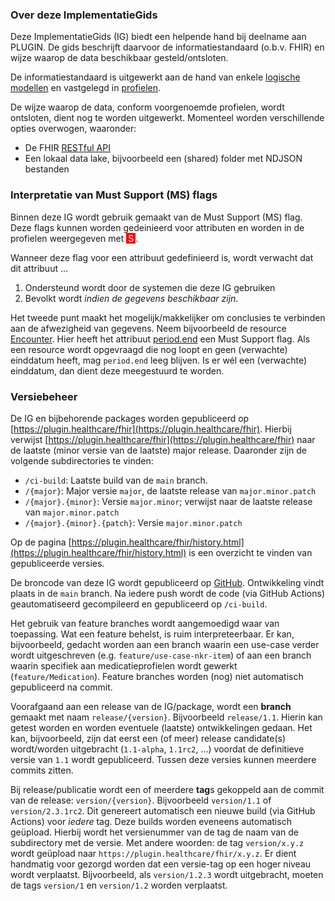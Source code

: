
### Over deze ImplementatieGids

Deze ImplementatieGids (IG) biedt een helpende hand bij deelname aan PLUGIN. De gids beschrijft daarvoor de informatiestandaard (o.b.v. FHIR) en wijze waarop de data beschikbaar gesteld/ontsloten.

De informatiestandaard is uitgewerkt aan de hand van enkele [logische modellen](artifacts.html#structures-logical-models) en vastgelegd in [profielen](artifacts.html#structures-resource-profiles).

De wijze waarop de data, conform voorgenoemde profielen, wordt ontsloten, dient nog te worden uitgewerkt. Momenteel worden verschillende opties overwogen, waaronder:
* De FHIR [RESTful API](http://hl7.org/fhir/R4/http.html)
* Een lokaal data lake, bijvoorbeeld een (shared) folder met NDJSON bestanden


### Interpretatie van Must Support (MS) flags

Binnen deze IG wordt gebruik gemaakt van de Must Support (MS) flag. Deze flags kunnen worden gedeinieerd voor attributen en worden in de profielen weergegeven met <span style="padding-left: 3px; padding-right: 3px; color: white; background-color: red" title="This element must be supported">S</span>. 

Wanneer deze flag voor een attribuut gedefinieerd is, wordt verwacht dat dit attribuut ...
1. Ondersteund wordt door de systemen die deze IG gebruiken
2. Bevolkt wordt _indien de gegevens beschikbaar zijn_.

Het tweede punt maakt het mogelijk/makkelijker om conclusies te verbinden aan de afwezigheid van gegevens. Neem bijvoorbeeld de resource [Encounter](StructureDefinition-plugin-encounter.html). Hier heeft het attribuut [period.end](StructureDefinition-plugin-encounter-definitions.html#Encounter.period.end) een Must Support flag. Als een resource wordt opgevraagd die nog loopt en geen (verwachte) einddatum heeft, mag `period.end` leeg blijven. Is er wél een (verwachte) einddatum, dan dient deze meegestuurd te worden.


### Versiebeheer

De IG en bijbehorende packages worden gepubliceerd op [https://plugin.healthcare/fhir](https://plugin.healthcare/fhir). Hierbij verwijst [https://plugin.healthcare/fhir](https://plugin.healthcare/fhir) naar de laatste (minor versie van de laatste) major release. Daaronder zijn de volgende subdirectories te vinden:
* `/ci-build`: Laatste build van de `main` branch.
* `/{major}`: Major versie `major`, de laatste release van `major.minor.patch`
* `/{major}.{minor}`: Versie `major.minor`; verwijst naar de laatste release van  `major.minor.patch`
* `/{major}.{minor}.{patch}`: Versie `major.minor.patch`

Op de pagina [https://plugin.healthcare/fhir/history.html](https://plugin.healthcare/fhir/history.html) is een overzicht te vinden van gepubliceerde versies.

De broncode van deze IG wordt gepubliceerd op [GitHub](http://github.com/plugin-healthcare/implementation-guide). Ontwikkeling vindt plaats in de `main` branch. Na iedere push wordt de code (via GitHub Actions) geautomatiseerd gecompileerd en gepubliceerd op `/ci-build`.

Het gebruik van feature branches wordt aangemoedigd waar van toepassing. Wat een feature behelst, is ruim interpreteerbaar. Er kan, bijvoorbeeld, gedacht worden aan een branch waarin een use-case verder wordt uitgeschreven (e.g. `feature/use-case-nkr-item`) of aan een branch waarin specifiek aan medicatieprofielen wordt gewerkt (`feature/Medication`). Feature branches worden (nog) niet automatisch gepubliceerd na commit.

Voorafgaand aan een release van de IG/package, wordt een **branch** gemaakt met naam `release/{version}`. Bijvoorbeeld `release/1.1`. Hierin kan getest worden en worden eventuele (laatste) ontwikkelingen gedaan. Het kan, bijvoorbeeld, zijn dat eerst een (of meer) release candidate(s) wordt/worden uitgebracht (`1.1-alpha`, `1.1rc2`, ...) voordat de definitieve versie van `1.1` wordt gepubliceerd. Tussen deze versies kunnen meerdere commits zitten.

Bij release/publicatie wordt een of meerdere **tag**s gekoppeld aan de commit van de release: `version/{version}`. Bijvoorbeeld `version/1.1` of `version/2.3.1rc2`. Dit genereert automatisch een nieuwe build (via GitHub Actions) voor _iedere_ tag. Deze builds worden eveneens automatisch geüpload. Hierbij wordt het versienummer van de tag de naam van de subdirectory met de versie. Met andere woorden: de tag `version/x.y.z` wordt geüpload naar `https://plugin.healthcare/fhir/x.y.z`. Er dient handmatig voor gezorgd worden dat een versie-tag op een hoger niveau wordt verplaatst. Bijvoorbeeld, als `version/1.2.3` wordt uitgebracht, moeten de tags `version/1` en `version/1.2` worden verplaatst.
